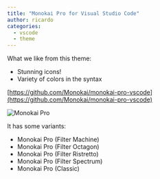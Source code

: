 ```yaml
---
title: "Monokai Pro for Visual Studio Code"
author: ricardo
categories:
  - vscode
  - theme
---
```


What we like from this theme:

- Stunning icons!
- Variety of colors in the syntax

[https://github.com/Monokai/monokai-pro-vscode](https://github.com/Monokai/monokai-pro-vscode)

![Monokai Pro](/2017-11-18-monokai-pro-vscode/monokai-pro-1.png)

It has some variants:

- Monokai Pro (Filter Machine)
- Monokai Pro (Filter Octagon)
- Monokai Pro (Filter Ristretto)
- Monokai Pro (Filter Spectrum)
- Monokai Pro (Classic)
